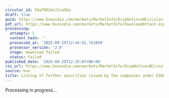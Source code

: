 ```yaml
---
circular_id: 58a7901dc21ca56a
draft: true
guid: https://www.bseindia.com/markets/MarketInfo/DispNoticesNCirculars.aspx?Noticeid={462F200E-F6C1-40C5-B482-7F7A8A36044A}&noticeno=20250929-47&dt=09/29/2025&icount=47&totcount=48&flag=0
pdf_url: https://www.bseindia.com/markets/MarketInfo/DownloadAttach.aspx?id=20250929-47&attachedId=
processing:
  attempts: 1
  content_hash: ''
  processed_at: '2025-09-29T12:44:01.741050'
  processor_version: '2.0'
  stage: download_failed
  status: failed
published_date: '2025-09-29T12:25:07+00:00'
rss_url: https://www.bseindia.com/markets/MarketInfo/DispNoticesNCirculars.aspx?Noticeid={462F200E-F6C1-40C5-B482-7F7A8A36044A}&noticeno=20250929-47&dt=09/29/2025&icount=47&totcount=48&flag=0
source: bse
title: Listing of further securities issued by the companies under ESOP/ESOS
---
```


Processing in progress...